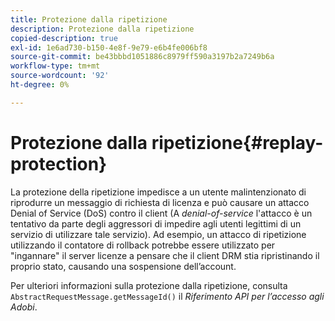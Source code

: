 ```yaml
---
title: Protezione dalla ripetizione
description: Protezione dalla ripetizione
copied-description: true
exl-id: 1e6ad730-b150-4e8f-9e79-e6b4fe006bf8
source-git-commit: be43bbbd1051886c8979ff590a3197b2a7249b6a
workflow-type: tm+mt
source-wordcount: '92'
ht-degree: 0%

---
```


# Protezione dalla ripetizione{#replay-protection}

La protezione della ripetizione impedisce a un utente malintenzionato di riprodurre un messaggio di richiesta di licenza e può causare un attacco Denial of Service (DoS) contro il client (A *denial-of-service* l&#39;attacco è un tentativo da parte degli aggressori di impedire agli utenti legittimi di un servizio di utilizzare tale servizio). Ad esempio, un attacco di ripetizione utilizzando il contatore di rollback potrebbe essere utilizzato per &quot;ingannare&quot; il server licenze a pensare che il client DRM stia ripristinando il proprio stato, causando una sospensione dell’account.

Per ulteriori informazioni sulla protezione dalla ripetizione, consulta `AbstractRequestMessage.getMessageId()` il *Riferimento API per l’accesso agli Adobi*.

